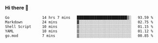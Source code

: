 ### Hi there 👋

<!--
**yeya24/yeya24** is a ✨ _special_ ✨ repository because its `README.md` (this file) appears on your GitHub profile.

Here are some ideas to get you started:

- 🔭 I’m currently working on ...
- 🌱 I’m currently learning ...
- 👯 I’m looking to collaborate on ...
- 🤔 I’m looking for help with ...
- 💬 Ask me about ...
- 📫 How to reach me: ...
- 😄 Pronouns: ...
- ⚡ Fun fact: ...
-->

<!--START_SECTION:waka-->

```txt
Go               14 hrs 7 mins   ███████████████████████▒░   93.59 %
Markdown         24 mins         ▓░░░░░░░░░░░░░░░░░░░░░░░░   02.75 %
Shell Script     10 mins         ▒░░░░░░░░░░░░░░░░░░░░░░░░   01.15 %
YAML             10 mins         ▒░░░░░░░░░░░░░░░░░░░░░░░░   01.12 %
go.mod           7 mins          ▒░░░░░░░░░░░░░░░░░░░░░░░░   00.85 %
```

<!--END_SECTION:waka-->
